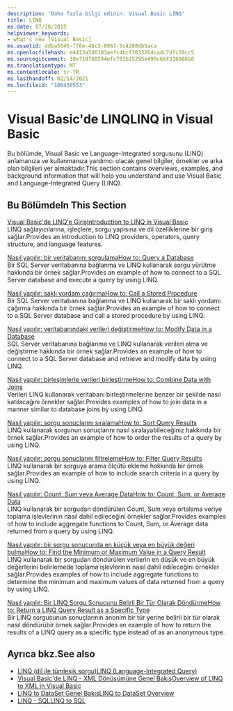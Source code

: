 ```yaml
---
description: 'Daha fazla bilgi edinin: Visual Basic LINQ'
title: LINQ
ms.date: 07/20/2015
helpviewer_keywords:
- what's new [Visual Basic]
ms.assetid: ddba5545-ff6e-46c3-8967-5c4280db5aca
ms.openlocfilehash: e4413a5d6103aefc4bcf303326dcadc7dfc28cc5
ms.sourcegitcommit: 10e719780594efc781b15295e499c66f316068b8
ms.translationtype: MT
ms.contentlocale: tr-TR
ms.lasthandoff: 02/14/2021
ms.locfileid: "100430553"
---
```

# <a name="linq-in-visual-basic"></a><span data-ttu-id="f3c93-103">Visual Basic'de LINQ</span><span class="sxs-lookup"><span data-stu-id="f3c93-103">LINQ in Visual Basic</span></span>

<span data-ttu-id="f3c93-104">Bu bölümde, Visual Basic ve Language-Integrated sorgusunu (LINQ) anlamanıza ve kullanmanıza yardımcı olacak genel bilgiler, örnekler ve arka plan bilgileri yer almaktadır.</span><span class="sxs-lookup"><span data-stu-id="f3c93-104">This section contains overviews, examples, and background information that will help you understand and use Visual Basic and Language-Integrated Query (LINQ).</span></span>  
  
## <a name="in-this-section"></a><span data-ttu-id="f3c93-105">Bu Bölümde</span><span class="sxs-lookup"><span data-stu-id="f3c93-105">In This Section</span></span>  

 [<span data-ttu-id="f3c93-106">Visual Basic'de LINQ'e Giriş</span><span class="sxs-lookup"><span data-stu-id="f3c93-106">Introduction to LINQ in Visual Basic</span></span>](introduction-to-linq.md)  
 <span data-ttu-id="f3c93-107">LINQ sağlayıcılarına, işleçlere, sorgu yapısına ve dil özelliklerine bir giriş sağlar.</span><span class="sxs-lookup"><span data-stu-id="f3c93-107">Provides an introduction to LINQ providers, operators, query structure, and language features.</span></span>  
  
 [<span data-ttu-id="f3c93-108">Nasıl yapılır: bir veritabanını sorgulama</span><span class="sxs-lookup"><span data-stu-id="f3c93-108">How to: Query a Database</span></span>](how-to-query-a-database-by-using-linq.md)  
 <span data-ttu-id="f3c93-109">Bir SQL Server veritabanına bağlanma ve LINQ kullanarak sorgu yürütme hakkında bir örnek sağlar.</span><span class="sxs-lookup"><span data-stu-id="f3c93-109">Provides an example of how to connect to a SQL Server database and execute a query by using LINQ.</span></span>  
  
 [<span data-ttu-id="f3c93-110">Nasıl yapılır: saklı yordam çağırma</span><span class="sxs-lookup"><span data-stu-id="f3c93-110">How to: Call a Stored Procedure</span></span>](how-to-call-a-stored-procedure-by-using-linq.md)  
 <span data-ttu-id="f3c93-111">Bir SQL Server veritabanına bağlanma ve LINQ kullanarak bir saklı yordamı çağırma hakkında bir örnek sağlar.</span><span class="sxs-lookup"><span data-stu-id="f3c93-111">Provides an example of how to connect to a SQL Server database and call a stored procedure by using LINQ.</span></span>  
  
 [<span data-ttu-id="f3c93-112">Nasıl yapılır: veritabanındaki verileri değiştirme</span><span class="sxs-lookup"><span data-stu-id="f3c93-112">How to: Modify Data in a Database</span></span>](how-to-modify-data-in-a-database-by-using-linq.md)  
 <span data-ttu-id="f3c93-113">SQL Server veritabanına bağlanma ve LINQ kullanarak verileri alma ve değiştirme hakkında bir örnek sağlar.</span><span class="sxs-lookup"><span data-stu-id="f3c93-113">Provides an example of how to connect to a SQL Server database and retrieve and modify data by using LINQ.</span></span>  
  
 [<span data-ttu-id="f3c93-114">Nasıl yapılır: birleşimlerle verileri birleştirme</span><span class="sxs-lookup"><span data-stu-id="f3c93-114">How to: Combine Data with Joins</span></span>](how-to-combine-data-with-linq-by-using-joins.md)  
 <span data-ttu-id="f3c93-115">Verileri LINQ kullanarak veritabanı birleştirmelerine benzer bir şekilde nasıl katılacağını örnekler sağlar.</span><span class="sxs-lookup"><span data-stu-id="f3c93-115">Provides examples of how to join data in a manner similar to database joins by using LINQ.</span></span>  
  
 [<span data-ttu-id="f3c93-116">Nasıl yapılır: sorgu sonuçlarını sıralama</span><span class="sxs-lookup"><span data-stu-id="f3c93-116">How to: Sort Query Results</span></span>](how-to-sort-query-results-by-using-linq.md)  
 <span data-ttu-id="f3c93-117">LINQ kullanarak sorgunun sonuçlarını nasıl sıralayabileceğiniz hakkında bir örnek sağlar.</span><span class="sxs-lookup"><span data-stu-id="f3c93-117">Provides an example of how to order the results of a query by using LINQ.</span></span>  
  
 [<span data-ttu-id="f3c93-118">Nasıl yapılır: sorgu sonuçlarını filtreleme</span><span class="sxs-lookup"><span data-stu-id="f3c93-118">How to: Filter Query Results</span></span>](how-to-filter-query-results-by-using-linq.md)  
 <span data-ttu-id="f3c93-119">LINQ kullanarak bir sorguya arama ölçütü ekleme hakkında bir örnek sağlar.</span><span class="sxs-lookup"><span data-stu-id="f3c93-119">Provides an example of how to include search criteria in a query by using LINQ.</span></span>  
  
 [<span data-ttu-id="f3c93-120">Nasıl yapılır: Count, Sum veya Average Data</span><span class="sxs-lookup"><span data-stu-id="f3c93-120">How to: Count, Sum, or Average Data</span></span>](how-to-count-sum-or-average-data-by-using-linq.md)  
 <span data-ttu-id="f3c93-121">LINQ kullanarak bir sorgudan döndürülen Count, Sum veya ortalama veriye toplama işlevlerinin nasıl dahil edileceğini örnekler sağlar.</span><span class="sxs-lookup"><span data-stu-id="f3c93-121">Provides examples of how to include aggregate functions to Count, Sum, or Average data returned from a query by using LINQ.</span></span>  
  
 [<span data-ttu-id="f3c93-122">Nasıl yapılır: bir sorgu sonucunda en küçük veya en büyük değeri bulma</span><span class="sxs-lookup"><span data-stu-id="f3c93-122">How to: Find the Minimum or Maximum Value in a Query Result</span></span>](how-to-find-the-minimum-or-maximum-value-in-a-query-result.md)  
 <span data-ttu-id="f3c93-123">LINQ kullanarak bir sorgudan döndürülen verilerin en düşük ve en büyük değerlerini belirlemede toplama işlevlerinin nasıl dahil edileceğini örnekler sağlar.</span><span class="sxs-lookup"><span data-stu-id="f3c93-123">Provides examples of how to include aggregate functions to determine the minimum and maximum values of data returned from a query by using LINQ.</span></span>  
  
 [<span data-ttu-id="f3c93-124">Nasıl yapılır: Bir LINQ Sorgu Sonucunu Belirli Bir Tür Olarak Döndürme</span><span class="sxs-lookup"><span data-stu-id="f3c93-124">How to: Return a LINQ Query Result as a Specific Type</span></span>](how-to-return-a-linq-query-result-as-a-specific-type.md)  
 <span data-ttu-id="f3c93-125">Bir LINQ sorgusunun sonuçlarının anonim bir tür yerine belirli bir tür olarak nasıl döndürübir örnek sağlar.</span><span class="sxs-lookup"><span data-stu-id="f3c93-125">Provides an example of how to return the results of a LINQ query as a specific type instead of as an anonymous type.</span></span>  
  
## <a name="see-also"></a><span data-ttu-id="f3c93-126">Ayrıca bkz.</span><span class="sxs-lookup"><span data-stu-id="f3c93-126">See also</span></span>

- [<span data-ttu-id="f3c93-127">LINQ (dil ile tümleşik sorgu)</span><span class="sxs-lookup"><span data-stu-id="f3c93-127">LINQ (Language-Integrated Query)</span></span>](../../concepts/linq/index.md)
- [<span data-ttu-id="f3c93-128">Visual Basic'de LINQ - XML Dönüşümüne Genel Bakış</span><span class="sxs-lookup"><span data-stu-id="f3c93-128">Overview of LINQ to XML in Visual Basic</span></span>](../xml/overview-of-linq-to-xml.md)
- [<span data-ttu-id="f3c93-129">LINQ to DataSet Genel Bakış</span><span class="sxs-lookup"><span data-stu-id="f3c93-129">LINQ to DataSet Overview</span></span>](../../../../framework/data/adonet/linq-to-dataset-overview.md)
- [<span data-ttu-id="f3c93-130">LINQ - SQL</span><span class="sxs-lookup"><span data-stu-id="f3c93-130">LINQ to SQL</span></span>](../../../../framework/data/adonet/sql/linq/index.md)
